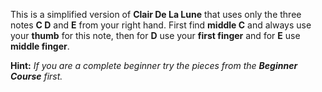 This is a simplified version of **Clair De La Lune** that uses only the three notes **C D** and **E** from your right hand. First find **middle C** and always use your **thumb** for this note, then for **D** use your **first finger** and for **E** use **middle finger**.

**Hint:** _If you are a complete beginner try the pieces from the **Beginner Course** first._
